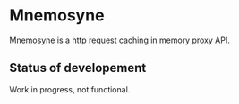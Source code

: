 # Mnemosyne

Mnemosyne is a http request caching in memory proxy API.

## Status of developement

Work in progress, not functional.
